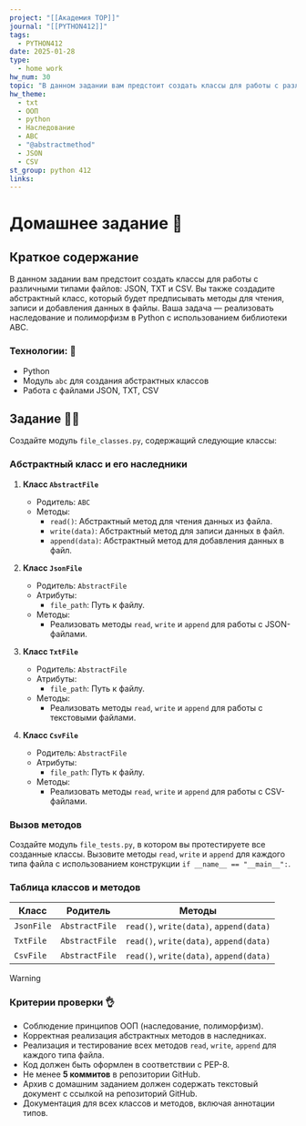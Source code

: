 ```yaml
---
project: "[[Академия TOP]]"
journal: "[[PYTHON412]]"
tags:
  - PYTHON412
date: 2025-01-28
type:
  - home work
hw_num: 30
topic: "В данном задании вам предстоит создать классы для работы с различными типами файлов: JSON, TXT и CSV. Вы также создадите абстрактный класс, который будет предписывать методы для чтения, записи и добавления данных в файлы. Ваша задача — реализовать наследование и полиморфизм в Python с использованием библиотеки ABC."
hw_theme:
  - txt
  - ООП
  - python
  - Наследование
  - ABC
  - "@abstractmethod"
  - JSON
  - CSV
st_group: python 412
links:
---
```

# Домашнее задание 📃

## Краткое содержание

В данном задании вам предстоит создать классы для работы с различными типами файлов: JSON, TXT и CSV. Вы также создадите абстрактный класс, который будет предписывать методы для чтения, записи и добавления данных в файлы. Ваша задача — реализовать наследование и полиморфизм в Python с использованием библиотеки ABC.

### Технологии: 🦾
- Python
- Модуль `abc` для создания абстрактных классов
- Работа с файлами JSON, TXT, CSV

## Задание 👷‍♂️

Создайте модуль `file_classes.py`, содержащий следующие классы:

### Абстрактный класс и его наследники

1. **Класс `AbstractFile`**
   - Родитель: `ABC`
   - Методы:
     - `read()`: Абстрактный метод для чтения данных из файла.
     - `write(data)`: Абстрактный метод для записи данных в файл.
     - `append(data)`: Абстрактный метод для добавления данных в файл.

2. **Класс `JsonFile`**
   - Родитель: `AbstractFile`
   - Атрибуты:
     - `file_path`: Путь к файлу.
   - Методы:
     - Реализовать методы `read`, `write` и `append` для работы с JSON-файлами.

3. **Класс `TxtFile`**
   - Родитель: `AbstractFile`
   - Атрибуты:
     - `file_path`: Путь к файлу.
   - Методы:
     - Реализовать методы `read`, `write` и `append` для работы с текстовыми файлами.

4. **Класс `CsvFile`**
   - Родитель: `AbstractFile`
   - Атрибуты:
     - `file_path`: Путь к файлу.
   - Методы:
     - Реализовать методы `read`, `write` и `append` для работы с CSV-файлами.

### Вызов методов

Создайте модуль `file_tests.py`, в котором вы протестируете все созданные классы. Вызовите методы `read`, `write` и `append` для каждого типа файла с использованием конструкции `if __name__ == "__main__":`.

### Таблица классов и методов

| Класс    | Родитель     | Методы                           |
| -------- | ------------ | -------------------------------- |
| `JsonFile` | `AbstractFile` | `read()`, `write(data)`, `append(data)` |
| `TxtFile` | `AbstractFile` | `read()`, `write(data)`, `append(data)` |
| `CsvFile` | `AbstractFile` | `read()`, `write(data)`, `append(data)` |

>[!warning]
>### Критерии проверки 👌
>- Соблюдение принципов ООП (наследование, полиморфизм).
>- Корректная реализация абстрактных методов в наследниках.
>- Реализация и тестирование всех методов `read`, `write`, `append` для каждого типа файла.
>- Код должен быть оформлен в соответствии с PEP-8.
>- Не менее **5 коммитов** в репозитории GitHub.
>- Архив с домашним заданием должен содержать текстовый документ с ссылкой на репозиторий GitHub.
>- Документация для всех классов и методов, включая аннотации типов.


